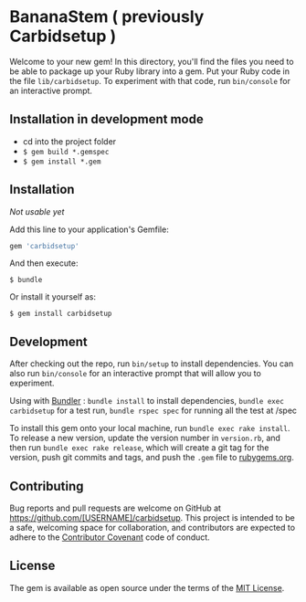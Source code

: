 # BananaStem ( previously Carbidsetup )

Welcome to your new gem! In this directory, you'll find the files you need to be able to package up your Ruby library into a gem. Put your Ruby code in the file `lib/carbidsetup`. To experiment with that code, run `bin/console` for an interactive prompt.


## Installation in development mode

 - cd into the project folder
 - `$ gem build *.gemspec`
 - `$ gem install *.gem`

## Installation
*Not usable yet*

Add this line to your application's Gemfile:

```ruby
gem 'carbidsetup'
```

And then execute:

    $ bundle

Or install it yourself as:

    $ gem install carbidsetup


## Development

After checking out the repo, run `bin/setup` to install dependencies. You can also run `bin/console` for an interactive prompt that will allow you to experiment.

Using with [Bundler](https://bundler.io) : `bundle install` to install dependencies, `bundle exec carbidsetup` for a test run, `bundle rspec spec` for running all the test at /spec 

To install this gem onto your local machine, run `bundle exec rake install`. To release a new version, update the version number in `version.rb`, and then run `bundle exec rake release`, which will create a git tag for the version, push git commits and tags, and push the `.gem` file to [rubygems.org](https://rubygems.org).

## Contributing

Bug reports and pull requests are welcome on GitHub at https://github.com/[USERNAME]/carbidsetup. This project is intended to be a safe, welcoming space for collaboration, and contributors are expected to adhere to the [Contributor Covenant](http://contributor-covenant.org) code of conduct.


## License

The gem is available as open source under the terms of the [MIT License](http://opensource.org/licenses/MIT).

